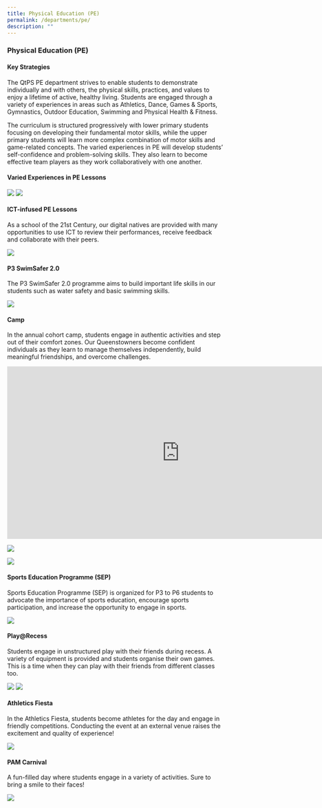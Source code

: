 ```yaml
---
title: Physical Education (PE)
permalink: /departments/pe/
description: ""
---
```

### **Physical Education (PE)**

#### **Key Strategies**
The QtPS PE department strives to enable students to demonstrate individually and with others, the physical skills, practices, and values to enjoy a lifetime of active, healthy living. Students are engaged through a variety of experiences in areas such as Athletics, Dance, Games & Sports, Gymnastics, Outdoor Education, Swimming and Physical Health & Fitness.

The curriculum is structured progressively with lower primary students focusing on developing their fundamental motor skills, while the upper primary students will learn more complex combination of motor skills and game-related concepts. The varied experiences in PE will develop students’ self-confidence and problem-solving skills. They also learn to become effective team players as they work collaboratively with one another.

#### **Varied Experiences in PE Lessons**

![](/images/PE%201.jpg)
![](/images/PE%202.jpg)

#### **ICT-infused PE Lessons**
As a school of the 21st Century, our digital natives are provided with many opportunities to use ICT to review their performances, receive feedback and collaborate with their peers.

![](/images/PE%203.jpg)

#### **P3 SwimSafer 2.0**
The P3 SwimSafer 2.0 programme aims to build important life skills in our students such as water safety and basic swimming skills.

![](/images/PE%204.jpg)

#### **Camp**
In the annual cohort camp, students engage in authentic activities and step out of their comfort zones. Our Queenstowners become confident individuals as they learn to manage themselves independently, build meaningful friendships, and overcome challenges.

<iframe width="800" height="400" src="https://www.youtube.com/embed/9vAUrXa96H0" title="2020 P4 Camp Post-Camp Video Final" frameborder="0" allow="accelerometer; autoplay; clipboard-write; encrypted-media; gyroscope; picture-in-picture" allowfullscreen></iframe>

![](/images/PE%205.jpg)

![](/images/PE%206.jpg)

#### **Sports Education Programme (SEP)**
Sports Education Programme (SEP) is organized for P3 to P6 students to advocate the importance of sports education, encourage sports participation, and increase the opportunity to engage in sports.

![](/images/PE%207.jpg)

#### **Play@Recess**
Students engage in unstructured play with their friends during recess. A variety of equipment is provided and students organise their own games.  This is a time when they can play with their friends from different classes too.

![](/images/PE%208.png)
![](/images/PE%209.png)

#### **Athletics Fiesta**
In the Athletics Fiesta, students become athletes for the day and engage in friendly competitions. Conducting the event at an external venue raises the excitement and quality of experience!

![](/images/PE%2010.jpg)

#### **PAM Carnival**
A fun-filled day where students engage in a variety of activities. Sure to bring a smile to their faces!

![](/images/PE%2011.jpg)